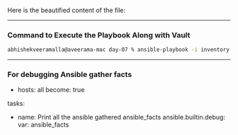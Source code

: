 Here is the beautified content of the file:

---

### Command to Execute the Playbook Along with Vault

```bash
abhishekveeramalla@aveerama-mac day-07 % ansible-playbook -i inventory.ini ec2_stop.yaml --vault-password-file vault.pass
```

---

### For debugging Ansible gather facts

- hosts: all
become: true

tasks:
- name: Print all the ansible gathered ansible_facts
ansible.builtin.debug:
var: ansible_facts
